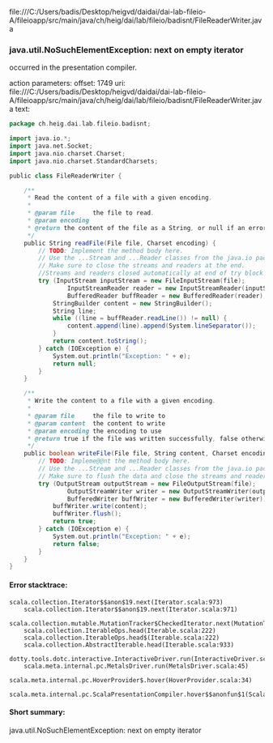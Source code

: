 file:///C:/Users/badis/Desktop/heigvd/daidai/dai-lab-fileio-A/fileioapp/src/main/java/ch/heig/dai/lab/fileio/badisnt/FileReaderWriter.java
### java.util.NoSuchElementException: next on empty iterator

occurred in the presentation compiler.

action parameters:
offset: 1749
uri: file:///C:/Users/badis/Desktop/heigvd/daidai/dai-lab-fileio-A/fileioapp/src/main/java/ch/heig/dai/lab/fileio/badisnt/FileReaderWriter.java
text:
```scala
package ch.heig.dai.lab.fileio.badisnt;

import java.io.*;
import java.net.Socket;
import java.nio.charset.Charset;
import java.nio.charset.StandardCharsets;

public class FileReaderWriter {

    /**
     * Read the content of a file with a given encoding.
     * 
     * @param file     the file to read.
     * @param encoding
     * @return the content of the file as a String, or null if an error occurred.
     */
    public String readFile(File file, Charset encoding) {
        // TODO: Implement the method body here.
        // Use the ...Stream and ...Reader classes from the java.io package.
        // Make sure to close the streams and readers at the end.
        //Streams and readers closed automatically at end of try block
        try (InputStream inputStream = new FileInputStream(file);
                InputStreamReader reader = new InputStreamReader(inputStream, encoding);
                BufferedReader buffReader = new BufferedReader(reader);) {
            StringBuilder content = new StringBuilder();
            String line;
            while ((line = buffReader.readLine()) != null) {
                content.append(line).append(System.lineSeparator());
            }
            return content.toString();
        } catch (IOException e) {
            System.out.println("Exception: " + e);
            return null;
        }
    }

    /**
     * Write the content to a file with a given encoding.
     * 
     * @param file     the file to write to
     * @param content  the content to write
     * @param encoding the encoding to use
     * @return true if the file was written successfully, false otherwise
     */
    public boolean writeFile(File file, String content, Charset encoding) {
        // TODO: Impleme@@nt the method body here.
        // Use the ...Stream and ...Reader classes from the java.io package.
        // Make sure to flush the data and close the streams and readers at the end.
        try (OutputStream outputStream = new FileOutputStream(file);
                OutputStreamWriter writer = new OutputStreamWriter(outputStream, encoding);
                BufferedWriter buffWriter = new BufferedWriter(writer)) {
            buffWriter.write(content);
            buffWriter.flush();
            return true;
        } catch (IOException e) {
            System.out.println("Exception: " + e);
            return false;
        }
    }
}

```



#### Error stacktrace:

```
scala.collection.Iterator$$anon$19.next(Iterator.scala:973)
	scala.collection.Iterator$$anon$19.next(Iterator.scala:971)
	scala.collection.mutable.MutationTracker$CheckedIterator.next(MutationTracker.scala:76)
	scala.collection.IterableOps.head(Iterable.scala:222)
	scala.collection.IterableOps.head$(Iterable.scala:222)
	scala.collection.AbstractIterable.head(Iterable.scala:933)
	dotty.tools.dotc.interactive.InteractiveDriver.run(InteractiveDriver.scala:168)
	scala.meta.internal.pc.MetalsDriver.run(MetalsDriver.scala:45)
	scala.meta.internal.pc.HoverProvider$.hover(HoverProvider.scala:34)
	scala.meta.internal.pc.ScalaPresentationCompiler.hover$$anonfun$1(ScalaPresentationCompiler.scala:329)
```
#### Short summary: 

java.util.NoSuchElementException: next on empty iterator